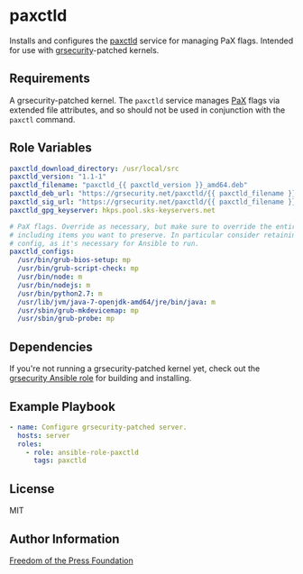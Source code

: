 paxctld
=========

Installs and configures the [paxctld] service for managing PaX flags.
Intended for use with [grsecurity]-patched kernels.


Requirements
------------

A grsecurity-patched kernel. The `paxctld` service manages [PaX] flags
via extended file attributes, and so should not be used in conjunction with
the `paxctl` command.

Role Variables
--------------

```yaml
paxctld_download_directory: /usr/local/src
paxctld_version: "1.1-1"
paxctld_filename: "paxctld_{{ paxctld_version }}_amd64.deb"
paxctld_deb_url: "https://grsecurity.net/paxctld/{{ paxctld_filename }}"
paxctld_sig_url: "https://grsecurity.net/paxctld/{{ paxctld_filename }}.sig"
paxctld_gpg_keyserver: hkps.pool.sks-keyservers.net

# PaX flags. Override as necessary, but make sure to override the entire list,
# including items you want to preserve. In particular consider retaining the python
# config, as it's necessary for Ansible to run.
paxctld_configs:
  /usr/bin/grub-bios-setup: mp
  /usr/bin/grub-script-check: mp
  /usr/bin/node: m
  /usr/bin/nodejs: m
  /usr/bin/python2.7: m
  /usr/lib/jvm/java-7-openjdk-amd64/jre/bin/java: m
  /usr/sbin/grub-mkdevicemap: mp
  /usr/sbin/grub-probe: mp
```

Dependencies
------------

If you're not running a grsecurity-patched kernel yet, check out the [grsecurity Ansible role]
for building and installing.

Example Playbook
----------------

```yaml
- name: Configure grsecurity-patched server.
  hosts: server
  roles:
    - role: ansible-role-paxctld
      tags: paxctld
```

License
-------

MIT

Author Information
------------------

[Freedom of the Press Foundation]

[paxctld]: https://grsecurity.net/download.php
[grsecurity]: https://grsecurity.net/
[PaX]: https://en.wikipedia.org/wiki/Grsecurity#PaX
[grsecurity Ansible role]: https://github.com/freedomofpress/grsec
[Freedom of the Press Foundation]: https://freedom.press/
